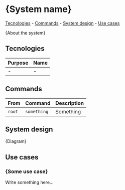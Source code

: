 # {System name}

[Tecnologies]() - [Commands]() - [System design]() - [Use cases]()

{About the system}

## Tecnologies

|Purpose|Name|
|---|---|
|-|-|

## Commands

|From|Command|Description|
|---|---|---|
|`root`|`something`|Something|

## System design

{Diagram}

## Use cases

### {Some use case}

Write something here...
